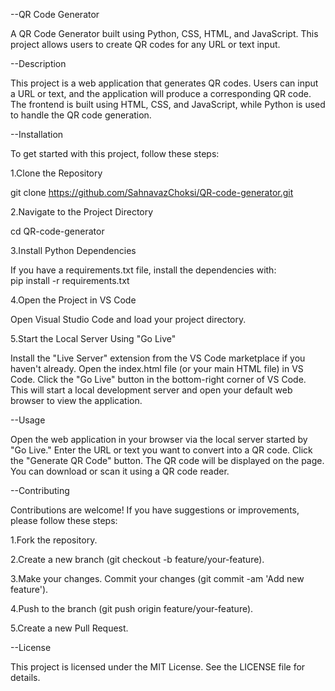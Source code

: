 --QR Code Generator 

A QR Code Generator built using Python, CSS, HTML, and JavaScript. 
This project allows users to create QR codes for any URL or text input.  

--Description 

This project is a web application that generates QR codes. 
Users can input a URL or text, and the application will produce a corresponding QR code. 
The frontend is built using HTML, CSS, and JavaScript, while Python is used to handle the QR code generation.  

--Installation 

To get started with this project, follow these steps:  

1.Clone the Repository

git clone https://github.com/SahnavazChoksi/QR-code-generator.git 

2.Navigate to the Project Directory  

cd QR-code-generator 

3.Install Python Dependencies  

If you have a requirements.txt file, install the dependencies with:  
pip install -r requirements.txt 

4.Open the Project in VS Code 

Open Visual Studio Code and load your project directory.  

5.Start the Local Server Using "Go Live"  

Install the "Live Server" extension from the VS Code marketplace if you haven't already. 
Open the index.html file (or your main HTML file) in VS Code. Click the "Go Live" button in the bottom-right corner of VS Code. 
This will start a local development server and open your default web browser to view the application. 

--Usage 

Open the web application in your browser via the local server started by "Go Live." 
Enter the URL or text you want to convert into a QR code. Click the "Generate QR Code" button. 
The QR code will be displayed on the page. You can download or scan it using a QR code reader. 

--Contributing 

Contributions are welcome! If you have suggestions or improvements, please follow these steps:  

1.Fork the repository. 

2.Create a new branch (git checkout -b feature/your-feature). 

3.Make your changes. Commit your changes (git commit -am 'Add new feature'). 

4.Push to the branch (git push origin feature/your-feature). 

5.Create a new Pull Request. 

--License 

This project is licensed under the MIT License. See the LICENSE file for details.
